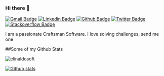### Hi there 👋

[![Gmail Badge](https://img.shields.io/badge/-elinaldosoft@gmail.com-c14438?style=flat&logo=Gmail&logoColor=white&link=mailto:elinaldosoft@gmail.com)](mailto:elinaldosoft@gmail.com) 
[![Linkedin Badge](https://img.shields.io/badge/-elinaldosoft-0072b1?style=flat&logo=Linkedin&logoColor=white&link=https://www.linkedin.com/in/elinaldosoft/)](https://www.linkedin.com/in/elinaldosoft/) [![Github Badge](https://img.shields.io/badge/-elinaldosoft-grey?style=flat&logo=github&logoColor=white&link=https://github.com/elinaldosoft/)](https://www.github.com/elinaldosoft/) [![Twitter Badge](https://img.shields.io/badge/-elinaldosoft-00acee?style=flat&logo=twitter&logoColor=white&link=https://twitter.com/elinaldosoft/)](https://www.twitter.com/elinaldosoft/) 
[![Stackoverflow Badge](https://img.shields.io/badge/-elinaldosoft-grey?style=flat&logo=stackoverflow&logoColor=f47f23&link=https://stackoverflow.com/users/1531634/elinaldo-monteiro/)](https://stackoverflow.com/users/1531634/elinaldo-monteiro/)
<p align='left'>I am a passionate Craftsman Software. I love solving challenges, send me one </p>
##Some of my Github Stats
<p align=left> <img src=https://komarev.com/ghpvc/?username=elinaldosoft alt=elinaldosoft /> </p>

[![Github stats](https://github-readme-stats.vercel.app/api?username=elinaldosoft&show_icons=true&include_all_commits=true)](https://github.com/anuraghazra/github-readme-stats)
